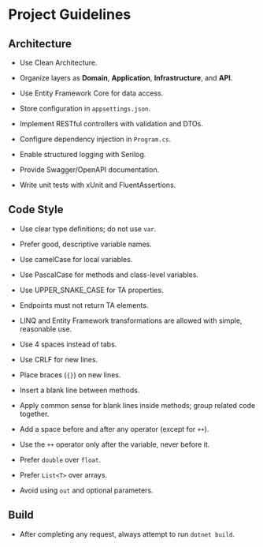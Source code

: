 # Project Guidelines

## Architecture
- Use Clean Architecture.
- Organize layers as **Domain**, **Application**, **Infrastructure**, and **API**.
- Use Entity Framework Core for data access.
- Store configuration in `appsettings.json`.
- Implement RESTful controllers with validation and DTOs.
- Configure dependency injection in `Program.cs`.
- Enable structured logging with Serilog.
- Provide Swagger/OpenAPI documentation.
- Write unit tests with xUnit and FluentAssertions.

## Code Style
- Use clear type definitions; do not use `var`.
- Prefer good, descriptive variable names.
- Use camelCase for local variables.
- Use PascalCase for methods and class-level variables.
- Use UPPER_SNAKE_CASE for TA properties.
- Endpoints must not return TA elements.
- LINQ and Entity Framework transformations are allowed with simple, reasonable use.
- Use 4 spaces instead of tabs.
- Use CRLF for new lines.
- Place braces (`{}`) on new lines.
- Insert a blank line between methods.
- Apply common sense for blank lines inside methods; group related code together.
- Add a space before and after any operator (except for `++`).
- Use the `++` operator only after the variable, never before it.
- Prefer `double` over `float`.
- Prefer `List<T>` over arrays.
- Avoid using `out` and optional parameters.

## Build
- After completing any request, always attempt to run `dotnet build`.
